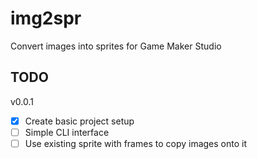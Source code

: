 # img2spr

Convert images into sprites for Game Maker Studio

## TODO

v0.0.1
- [x] Create basic project setup
- [ ] Simple CLI interface
- [ ] Use existing sprite with frames to copy images onto it